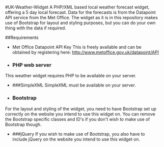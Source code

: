 #UK-Weather-Widget
A PHP/XML based local weather forecast widget, offering a 5 day local forecast. Data for the forecasts is from the Datapoint API service from the Met Office. The widget as it is in this repository makes use of Bootstrap for layout and styling purposes, but you can do your own thing with the data if required.

##Requirements

* Met Office Datapoint API Key
This is freely available and can be obtained by registering here: http://www.metoffice.gov.uk/datapoint/API

* ### PHP web server
This weather widget requires PHP to be available on your server.

* ###SimpleXML 
SimpleXML must be available on your server. 

* ### Bootstrap
For the layout and styling of the widget, you need to have Bootstrap set up correctly on the website you intend to use this widget on. You can remove the Bootstrap specific classes and ID's if you don't wish to make use of Bootstrap though.

* ###jQuery
If you wish to make use of Bootstrap, you also have to include jQuery on the website you intend to use this widget on. 


